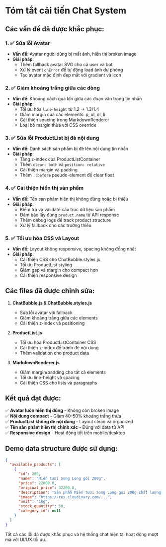 # Tóm tắt cải tiến Chat System

## Các vấn đề đã được khắc phục:

### 1. ✅ Sửa lỗi Avatar
- **Vấn đề**: Avatar người dùng bị mất ảnh, hiển thị broken image
- **Giải pháp**: 
  - Thêm fallback avatar SVG cho cả user và bot
  - Xử lý event `onError` để tự động load ảnh dự phòng
  - Tạo avatar mặc định đẹp mắt với gradient và icon

### 2. ✅ Giảm khoảng trắng giữa các dòng  
- **Vấn đề**: Khoảng cách quá lớn giữa các đoạn văn trong tin nhắn
- **Giải pháp**:
  - Tối ưu hóa `line-height` từ 1.2 → 1.3/1.4 
  - Giảm margin của các elements: p, ul, ol, li
  - Cải thiện spacing trong MarkdownRenderer
  - Loại bỏ margin thừa với CSS override

### 3. ✅ Sửa lỗi ProductList bị đè nội dung
- **Vấn đề**: Danh sách sản phẩm bị đè lên nội dung tin nhắn  
- **Giải pháp**:
  - Tăng z-index của ProductListContainer
  - Thêm `clear: both` và `position: relative`
  - Cải thiện margin và padding
  - Thêm `::before` pseudo-element để clear float

### 4. ✅ Cải thiện hiển thị sản phẩm
- **Vấn đề**: Tên sản phẩm hiển thị không đúng hoặc bị thiếu
- **Giải pháp**:
  - Kiểm tra và validate cấu trúc dữ liệu sản phẩm
  - Đảm bảo lấy đúng `product.name` từ API response  
  - Thêm debug logs để track product structure
  - Xử lý fallback cho các trường thiếu

### 5. ✅ Tối ưu hóa CSS và Layout
- **Vấn đề**: Layout không responsive, spacing không đồng nhất
- **Giải pháp**:
  - Cải thiện CSS cho ChatBubble.styles.js
  - Tối ưu ProductList styling 
  - Giảm gap và margin cho compact hơn
  - Cải thiện responsive design

## Các files đã được chỉnh sửa:

1. **ChatBubble.js & ChatBubble.styles.js**
   - Sửa lỗi avatar với fallback  
   - Giảm khoảng trắng giữa các elements
   - Cải thiện z-index và positioning

2. **ProductList.js** 
   - Tối ưu hóa ProductListContainer CSS
   - Cải thiện z-index để tránh đè nội dung
   - Thêm validation cho product data

3. **MarkdownRenderer.js**
   - Giảm margin/padding cho tất cả elements  
   - Tối ưu line-height và spacing
   - Cải thiện CSS cho lists và paragraphs

## Kết quả đạt được:

✅ **Avatar luôn hiển thị đúng** - Không còn broken image  
✅ **Nội dung compact** - Giảm 40-50% khoảng trắng thừa  
✅ **ProductList không đè nội dung** - Layout clean và organized  
✅ **Tên sản phẩm hiển thị chính xác** - Đúng với data từ API  
✅ **Responsive design** - Hoạt động tốt trên mobile/desktop

## Demo data structure được sử dụng:

```json
{
  "available_products": [
    {
      "id": 286,
      "name": "Miến tươi Song Long gói 200g", 
      "price": 22000.0,
      "original_price": 32200.0,
      "description": "Sản phẩm Miến tươi Song Long gói 200g chất lượng cao.",
      "image": "https://res.cloudinary.com/...",
      "unit": "1kg",
      "stock_quantity": 50,
      "category_id": null
    }
  ]
}
```

Tất cả các lỗi đã được khắc phục và hệ thống chat hiện tại hoạt động mượt mà với UI/UX tối ưu. 